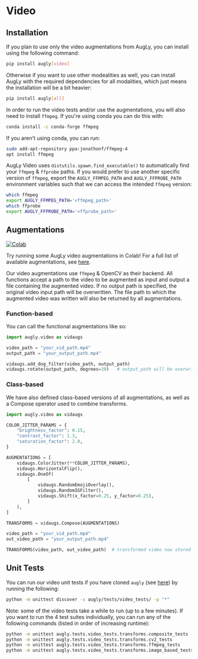 # Video

## Installation

If you plan to use only the video augmentations from AugLy, you can install using the following command:   
```bash 
pip install augly[video]
```

Otherwise if you want to use other modealities as well, you can install AugLy with the required dependencies for all modalities, which just means the installation will be a bit heavier:
```bash
pip install augly[all]
```

In order to run the video tests and/or use the augmentations, you will also need to install `ffmpeg`. If you're using conda you can do this with:
```bash
conda install -c conda-forge ffmpeg
```

If you aren't using conda, you can run:
```bash
sudo add-apt-repository ppa:jonathonf/ffmpeg-4
apt install ffmpeg
```

AugLy Video uses `distutils.spawn.find_executable()` to automatically find your `ffmpeg` & `ffprobe` paths. If you would prefer to use another specific version of `ffmpeg`, export the `AUGLY_FFMPEG_PATH` and `AUGLY_FFPROBE_PATH` environment variables such that we can access the intended `ffmpeg` version:
```bash
which ffmpeg
export AUGLY_FFMPEG_PATH='<ffmpeg_path>'
which ffprobe
export AUGLY_FFPROBE_PATH='<ffprobe_path>'
```

## Augmentations
[![Colab](https://colab.research.google.com/assets/colab-badge.svg)](https://colab.research.google.com/github/facebookresearch/AugLy/blob/main/examples/AugLy_video.ipynb)

Try running some AugLy video augmentations in Colab! For a full list of available augmentations, see [here](__init__.py).

Our video augmentations use `ffmpeg` & OpenCV as their backend. All functions accept a path to the video to be augmented as input and output a file containing the augmented video. If no output path is specified, the original video input path will be overwritten. The file path to which the augmented video was written will also be returned by all augmentations.

### Function-based

You can call the functional augmentations like so:
```python
import augly.video as vidaugs

video_path = "your_vid_path.mp4"
output_path = "your_output_path.mp4"

vidaugs.add_dog_filter(video_path, output_path)
vidaugs.rotate(output_path, degrees=30)   # output_path will be overwritten
```

### Class-based

We have also defined class-based versions of all augmentations, as well as a Compose operator used to combine transforms.
```python
import augly.video as vidaugs

COLOR_JITTER_PARAMS = {
    "brightness_factor": 0.15,
    "contrast_factor": 1.3,
    "saturation_factor": 2.0,
}

AUGMENTATIONS = [
    vidaugs.ColorJitter(**COLOR_JITTER_PARAMS),
    vidaugs.HorizontalFlip(),
    vidaugs.OneOf(
        [
            vidaugs.RandomEmojiOverlay(),
            vidaugs.RandomIGFilter(),
            vidaugs.Shift(x_factor=0.25, y_factor=0.25),
        ]
    ),
]

TRANSFORMS = vidaugs.Compose(AUGMENTATIONS)

video_path = "your_vid_path.mp4"
out_video_path = "your_output_path.mp4"

TRANSFORMS(video_path, out_video_path)  # transformed video now stored in `out_video_path`
```

## Unit Tests

You can run our video unit tests if you have cloned `augly` (see [here](../../README.md)) by running the following:
```bash
python -m unittest discover -s augly/tests/video_tests/ -p "*"
```

Note: some of the video tests take a while to run (up to a few minutes). If you want to run the 4 test suites individually, you can run any of the following commands (listed in order of increasing runtime):
```bash
python -m unittest augly.tests.video_tests.transforms.composite_tests
python -m unittest augly.tests.video_tests.transforms.cv2_tests
python -m unittest augly.tests.video_tests.transforms.ffmpeg_tests
python -m unittest augly.tests.video_tests.transforms.image_based_tests
```

